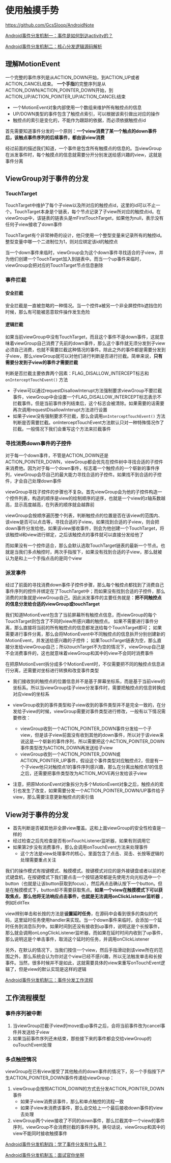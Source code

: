 # 使用触摸手势

https://github.com/GcsSloop/AndroidNote



[Android事件分发机制一：事件是如何到达activity的？](https://juejin.cn/post/6918272111152726024#heading-0)

[Android事件分发机制二：核心分发逻辑源码解析](https://juejin.cn/post/6920883974952714247)

## 理解MotionEvent

一个完整的事件序列是从ACTION_DOWN开始，到ACTION_UP或者ACTION_CANCEL结束。 **一个手指**的完整序列是从ACTION_DOWN/ACTION_POINTER_DOWN开始，到ACTION_UP/ACTION_POINTER_UP/ACTION_CANCEL结束

- 一个MotionEvent对象内部使用一个数组来维护所有触控点的信息
- UP/DOWN类型的事件包含了触控点索引，可以根据该索引做出对应的操作
- 触控点的索引是变化的，不能作为跟踪的依据，而必须依据触控点id

首先需要知道事件分发的一个原则：**一个view消费了某一个触点的down事件后，该触点事件序列的后续事件，都由该view消费**

经过前面的描述我们知道，一个事件是包含所有触摸点的信息的。当viewGroup在派发事件时，每个触摸点的信息就需要分开分别发送给感兴趣的view，这就是事件分离

## ViewGroup对于事件的分发

### TouchTarget

TouchTarget中维护了每个子view以及所对应的触控点id，这里的id可以不止一个。TouchTarget本身是个链表，每个节点记录了子view所对应的触控点id。在viewGroup中，该链表的链表头是mFirstTouchTarget，如果他为null，表示没有任何子view接收了down事件

TouchTarget有个非常神奇的设计，他只使用一个整型变量来记录所有的触控id。整型变量中哪一个二进制位为1，则对应绑定该id的触控点

当一个down事件来临时，viewGroup会为这个down事件寻找适合的子view，并为他们创建一个TouchTarget加入到链表中。而当一个up事件来临时，viewGroup会把对应的TouchTarget节点信息删除

### 事件拦截

#### 安全拦截

安全拦截是一直被忽略的一种情况。当一个控件a被另一个非全屏控件b遮挡住的时候，那么有可能被恶意软件操作发生危险

#### 逻辑拦截

如果当前viewGroup中没有TouchTarget，而且这个事件不是down事件，这就意味着viewGroup自己消费了先前的down事件，那么这个事件就无须分发到子view必须自己消费，也就不需要拦截这种情况的事件。除此之外的事件都是需要分发到子view，那么viewGroup就可以对他们进行判断是否进行拦截。简单来说，**只有需要分发到子view的事件才需要拦截** 

判断是否拦截主要依靠两个因素：FLAG_DISALLOW_INTERCEPT标志和 `onInterceptTouchEvent()` 方法

+ 子view可以通过requestDisallowInterupt方法强制要求viewGroup不要拦截事件，viewGroup中会设置一个FLAG_DISALLOW_INTERCEPT标志表示不拦截事件。但是当前事件序列结束后，这个标志会被清除。如果需要的话需要再次调用requestDisallowInterupt方法进行设置
+ 如果子view没有强制要求不拦截，那么会调用`onInterceptTouchEvent()` 方法判断是否需要拦截。onInterceptTouchEvent方法默认只对一种特殊情况作了拦截。一般情况下我们会重写这个方法来拦截事件

### 寻找消费down事件的子控件

对于每一个down事件，不管是ACTION_DOWN还是ACTION_POINTER_DOWN，viewGroup都会优先在控件树中寻找合适的子控件来消费他。因为对于每一个down事件，标志着一个触控点的一个崭新的事件序列，viewGroup会尽自己的最大能力寻找合适的子控件。如果找不到合适的子控件，才会自己处理down事件

viewGroup寻找子控件的步骤也不复杂。首先viewGroup会为他的子控件构造一个控件列表，构造的顺序是view的绘制顺序的逆序，也就是一个view的z轴系数越高，显示高度越高，在列表的顺序就会越靠前

viewGroup会按顺序遍历整个列表，判断触控点的位置是否在该view的范围内、该view是否可以点击等，寻找合适的子view。如果找到合适的子view，则会把down事件分发给他，如果该view接收事件，则会为他创建一个TouchTarget，将该触控id和view进行绑定，之后该触控点的事件就可以直接分发给他了

而如果没有一个控件适合，那么会默认选取TouchTarget链表的最新一个节点。也就是当我们多点触控时，两次手指按下，如果没有找到合适的子view，那么就被认为是和上一个手指点击的是同个view

### 派发事件

经过了前面的寻找消费down事件子控件步骤，那么每个触控点都找到了消费自己事件序列的控件并绑定在了TouchTarget中；而如果没有找到合适的子控件，那么消费的对象就是viewGroup自己。因此派发事件的主要任务就是：**把不同触控点的信息分发给合适的viewGroup或touchTarget**

我们知道MotionEvent包含了当前屏幕所有触控点信息，而viewGroup的每个TouchTarget则包含了不同的view所感兴趣的触控点。 如果不需要进行事件分离，那么直接将当前的所有触控点的信息都发送给每个TouchTarget即可； 如果需要进行事件分离，那么会将MotionEvent中不同触控点的信息拆开分别创建新的MotionEvent，并发送给感兴趣的子控件； 如果TouchTarget链表为空，那么直接分发给viewGroup自己；所以touchTarget不为空的情况下，viewGroup自己是不会消费事件的，这也就意味着viewGroup和其中的view不会同时消费事件

在把原MotionEvent拆分成多个MotionEvent时，不仅需要把不同的触控点信息进行分离，还需要对坐标进行转换和改变事件类型

+ 我们接收到的触控点的位置信息并不是基于屏幕坐标系，而是基于当前view的坐标系。所以当viewGroup往子view分发事件时，需要把触控点的信息转换成对应view的坐标系
+ viewGroup收到的事件类型和子view收到的事件类型并不是完全一致的，在分发给子view的时候，viewGroup需要对事件类型进行修改，一般有以下情况需要修改：
  + viewGroup收到一个ACTION_POINTER_DOWN事件分发给一个子view，但是该子view前面没有收到其他的down事件，所以对于该view来说这是一个崭新的事件序列，所以需要把这个ACTION_POINTER_DOWN事件类型改为ACTION_DOWN再发送给子view
  + viewGroup收到一个ACTION_POINTER_DOWN或ACTION_POINTER_UP事件，假设这个事件类型对应触控点2，但是有一个子view他只对触控点1的事件序列感兴趣，那么在分离出触控点1的信息之后，还需要把事件类型改为ACTION_MOVE再分发给该子view

+ 注意，把原MotionEvent对象拆分为多个MotionEvent对象之后，触控点的索引也发生了改变，如果需要分发一个ACTION_POINTER_DOWN/UP事件给子view，那么需要注意更新触控点的索引值

## View对于事件的分发

+ 首先判断是否被其他非全屏view覆盖。这和上面viewGroup的安全性检查是一样的
+ 经过检查之后先检查是否有onTouchListener监听器，如果有则调用它
+ 如果第2步没有消费事件，那么会调用onTouchEvent方法来处理事件
  + 这个方法是view处理事件的核心，里面包含了点击、双击、长按等逻辑的处理需要重点关注

我们的操作模式有按键模式、触摸模式。按键模式对应的是外接键盘或者以前的老式键盘机，在按键模式下我们要点击一个按钮通常都是先使用方向光标选中一个button（也就是让该button获取到focus），然后再点击确认按下一个button。但是在触摸模式下，button却不需要获取焦点。**如果一个view在触摸模式下可以获取焦点，那么他将无法响应点击事件，也就是无法调用onClickListener监听器** ，例如EditTex

view辨别单击和长按的方法是**设置延时任务**，在源码中会看到很多的类似的代码，这里延时任务使用handler来实现。当一个down事件来临时，会添加一个延时任务到消息队列中。如果时间到还没有接收到up事件，说明这是个长按事件，那么就会调用onLongClickListener监听器，而如果在延时时间内收到了up事件，那么说明这是个单击事件，取消这个延时的任务，并调用onClickListener

另外，在默认的情况下，当我们按住一个view，然后手指滑动到该view所在的范围之外，那么系统会认为你对这个view已经不感兴趣，所以无法触发单击和长按事件。当然，很多时候并不是如此，这就需要具体的view来重写onTouchEvent逻辑了，但是view的默认实现是这样的逻辑

[Android事件分发机制三：事件分发工作流程](https://juejin.cn/post/6921238915143696392)

## 工作流程模型

### 事件序列被中断

1. 当viewGroup拦截子view的move或up事件之后，会将当前事件改为cancel事件并发送给子view
2. 如果当前事件序列还未结束，那些接下来的事件都会交给viewGroup的ouTouchEvent处理

### 多点触控情况

viewGroup在已有view接受了其他触点的down事件的情况下，另一个手指按下产生ACTION_POINTER_DOWN事件传递给viewGroup：

1. viewGroup会按照ACTION_DOWN的方式去分发ACTION_POINTER_DOWN事件
   - 如果子view消费该事件，那么和单点触控的流程一致
   - 如果子view未消费该事件，那么会交给上一个最后接收down事件的view去处理
2. viewGroup两个view接收了不同的down事件，那么拦截其中一个view的事件序列，viewGroup不会消费拦截的事件序列。换句话说，viewGroup和其中的view不能同时接收触摸事件

[Android事件分发机制四：学了事件分发有什么用？](https://juejin.cn/post/6922020192662863886)

[Android事件分发机制五：面试官你坐啊](https://juejin.cn/post/6922300686638153736)